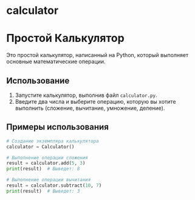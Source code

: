 # calculator
# Простой Калькулятор

Это простой калькулятор, написанный на Python, который выполняет основные математические операции.

## Использование

1. Запустите калькулятор, выполнив файл `calculator.py`.
2. Введите два числа и выберите операцию, которую вы хотите выполнить (сложение, вычитание, умножение, деление).

## Примеры использования

```python
# Создание экземпляра калькулятора
calculator = Calculator()

# Выполнение операции сложения
result = calculator.add(5, 3)
print(result)  # Выведет: 8

# Выполнение операции вычитания
result = calculator.subtract(10, 7)
print(result)  # Выведет: 3
